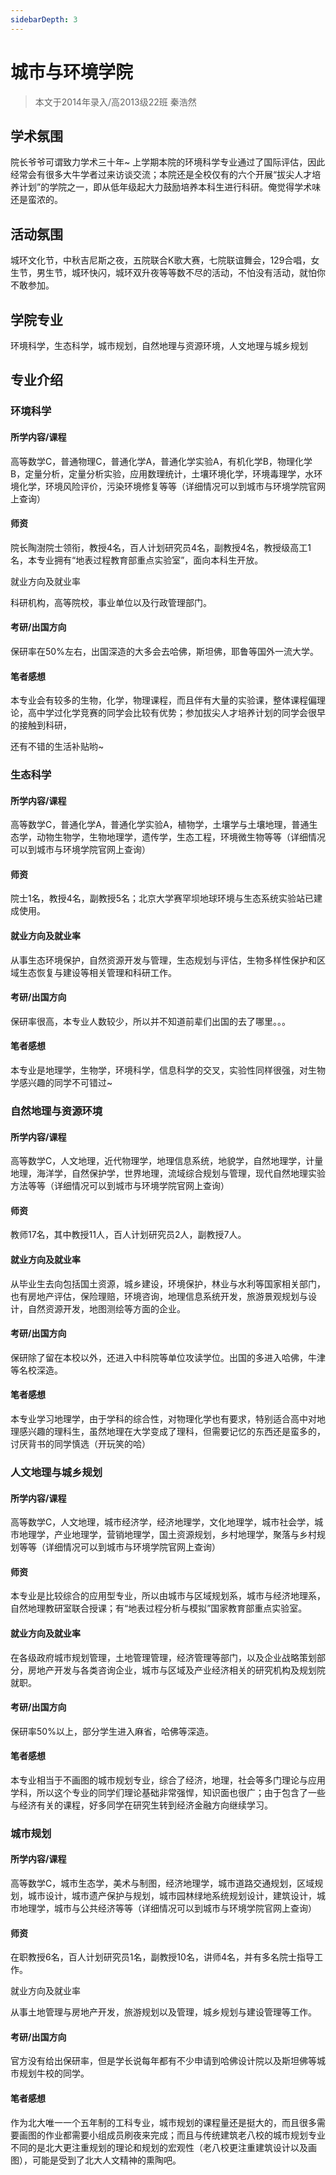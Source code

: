 ```yaml
---
sidebarDepth: 3
---
```


# 城市与环境学院

> 本文于2014年录入/高2013级22班 秦浩然

## 学术氛围

院长爷爷可谓致力学术三十年~ 上学期本院的环境科学专业通过了国际评估，因此经常会有很多大牛学者过来访谈交流；本院还是全校仅有的六个开展“拔尖人才培养计划”的学院之一，即从低年级起大力鼓励培养本科生进行科研。俺觉得学术味还是蛮浓的。

## 活动氛围

城环文化节，中秋吉尼斯之夜，五院联合K歌大赛，七院联谊舞会，129合唱，女生节，男生节，城环快闪，城环双升夜等等数不尽的活动，不怕没有活动，就怕你不敢参加。

## 学院专业

环境科学，生态科学，城市规划，自然地理与资源环境，人文地理与城乡规划

## 专业介绍

### 环境科学

#### 所学内容/课程

高等数学C，普通物理C，普通化学A，普通化学实验A，有机化学B，物理化学B，定量分析，定量分析实验，应用数理统计，土壤环境化学，环境毒理学，水环境化学，环境风险评价，污染环境修复等等（详细情况可以到城市与环境学院官网上查询）

#### 师资

院长陶澍院士领衔，教授4名，百人计划研究员4名，副教授4名，教授级高工1名，本专业拥有“地表过程教育部重点实验室”，面向本科生开放。

就业方向及就业率

科研机构，高等院校，事业单位以及行政管理部门。

#### 考研/出国方向

保研率在50%左右，出国深造的大多会去哈佛，斯坦佛，耶鲁等国外一流大学。

#### 笔者感想

本专业会有较多的生物，化学，物理课程，而且伴有大量的实验课，整体课程偏理论，高中学过化学竞赛的同学会比较有优势；参加拔尖人才培养计划的同学会很早的接触到科研，

还有不错的生活补贴哟~

### 生态科学

#### 所学内容/课程

高等数学C，普通化学A，普通化学实验A，植物学，土壤学与土壤地理，普通生态学，动物生物学，生物地理学，遗传学，生态工程，环境微生物等等（详细情况可以到城市与环境学院官网上查询）  

#### 师资

院士1名，教授4名，副教授5名；北京大学赛罕坝地球环境与生态系统实验站已建成使用。

#### 就业方向及就业率

从事生态环境保护，自然资源开发与管理，生态规划与评估，生物多样性保护和区域生态恢复与建设等相关管理和科研工作。

#### 考研/出国方向

保研率很高，本专业人数较少，所以并不知道前辈们出国的去了哪里。。。

#### 笔者感想

本专业是地理学，生物学，环境科学，信息科学的交叉，实验性同样很强，对生物学感兴趣的同学不可错过~

### 自然地理与资源环境

#### 所学内容/课程

高等数学C，人文地理，近代物理学，地理信息系统，地貌学，自然地理学，计量地理，海洋学，自然保护学，世界地理，流域综合规划与管理，现代自然地理实验方法等等（详细情况可以到城市与环境学院官网上查询）

#### 师资

教师17名，其中教授11人，百人计划研究员2人，副教授7人。

#### 就业方向及就业率

从毕业生去向包括国土资源，城乡建设，环境保护，林业与水利等国家相关部门，也有房地产评估，保险理赔，环境咨询，地理信息系统开发，旅游景观规划与设计，自然资源开发，地图测绘等方面的企业。

#### 考研/出国方向

保研除了留在本校以外，还进入中科院等单位攻读学位。出国的多进入哈佛，牛津等名校深造。

#### 笔者感想

本专业学习地理学，由于学科的综合性，对物理化学也有要求，特别适合高中对地理感兴趣的理科生，虽然地理在大学变成了理科，但需要记忆的东西还是蛮多的，讨厌背书的同学慎选（开玩笑的哈）

### 人文地理与城乡规划

#### 所学内容/课程

高等数学C，人文地理，城市经济学，经济地理学，文化地理学，城市社会学，城市地理学，产业地理学，营销地理学，国土资源规划，乡村地理学，聚落与乡村规划等等（详细情况可以到城市与环境学院官网上查询）

#### 师资

本专业是比较综合的应用型专业，所以由城市与区域规划系，城市与经济地理系，自然地理教研室联合授课；有“地表过程分析与模拟”国家教育部重点实验室。

#### 就业方向及就业率

在各级政府城市规划管理，土地管理管理，经济管理等部门，以及企业战略策划部分，房地产开发与各类咨询企业，城市与区域及产业经济相关的研究机构及规划院就职。

#### 考研/出国方向

保研率50%以上，部分学生进入麻省，哈佛等深造。

#### 笔者感想

本专业相当于不画图的城市规划专业，综合了经济，地理，社会等多门理论与应用学科，所以这个专业的同学们理论基础非常强悍，知识面也很广；由于包含了一些与经济有关的课程，好多同学在研究生转到经济金融方向继续学习。

### 城市规划

#### 所学内容/课程

高等数学C，城市生态学，美术与制图，经济地理学，城市道路交通规划，区域规划，城市设计，城市遗产保护与规划，城市园林绿地系统规划设计，建筑设计，城市地理学，城市与公共经济等等（详细情况可以到城市与环境学院官网上查询）

#### 师资

在职教授6名，百人计划研究员1名，副教授10名，讲师4名，并有多名院士指导工作。

就业方向及就业率

从事土地管理与房地产开发，旅游规划以及管理，城乡规划与建设管理等工作。

#### 考研/出国方向

官方没有给出保研率，但是学长说每年都有不少申请到哈佛设计院以及斯坦佛等城市规划牛校的同学。  

#### 笔者感想

作为北大唯一一个五年制的工科专业，城市规划的课程量还是挺大的，而且很多需要画图的作业都需要小组成员刷夜来完成；而且与传统建筑老八校的城市规划专业不同的是北大更注重规划的理论和规划的宏观性（老八校更注重建筑设计以及画图），可能是受到了北大人文精神的熏陶吧。